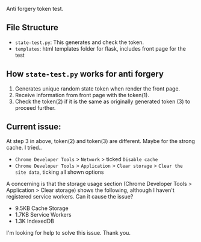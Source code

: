Anti forgery token test.

## File Structure
- `state-test.py`: This generates and check the token. 
- `templates`: html templates folder for flask, includes front page for the test

## How `state-test.py` works for anti forgery
1. Generates unique random state token when render the front page.
2. Receive information from front page with the token(1).
3. Check the token(2) if it is the same as originally generated token (3) to proceed further.

## Current issue:
At step 3 in above, token(2) and token(3) are different. Maybe for the strong cache.
I tried..
- `Chrome Developer Tools` > `Network` > ticked `Disable cache`
- `Chrome Developer Tools` > `Application` > `Clear storage` > `Clear the site data`, ticking all shown options 

A concerning is that the storage usage section (Chrome Developer Tools > Application > Clear storage) shows the following, although I haven't registered service workers. Can it cause the issue?
- 9.5KB Cache Storage
- 1.7KB Service Workers
- 1.3K IndexedDB

I'm looking for help to solve this issue. Thank you.


